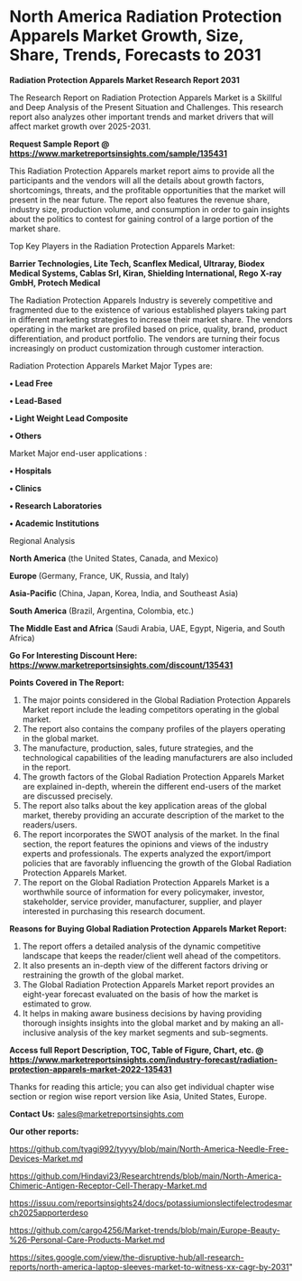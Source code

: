 # North America Radiation Protection Apparels Market Growth, Size, Share, Trends, Forecasts to 2031

<strong>Radiation Protection Apparels Market Research Report 2031</strong>

The Research Report on Radiation Protection Apparels Market is a Skillful and Deep Analysis of the Present Situation and Challenges. This research report also analyzes other important trends and market drivers that will affect market growth over 2025-2031.

<strong>Request Sample Report @ <a href=https://www.marketreportsinsights.com/sample/135431>https://www.marketreportsinsights.com/sample/135431</a></strong>

This Radiation Protection Apparels market report aims to provide all the participants and the vendors will all the details about growth factors, shortcomings, threats, and the profitable opportunities that the market will present in the near future. The report also features the revenue share, industry size, production volume, and consumption in order to gain insights about the politics to contest for gaining control of a large portion of the market share.

Top Key Players in the Radiation Protection Apparels Market:

<strong>Barrier Technologies, Lite Tech, Scanflex Medical, Ultraray, Biodex Medical Systems, Cablas Srl, Kiran, Shielding International, Rego X-ray GmbH, Protech Medical</strong>

The Radiation Protection Apparels Industry is severely competitive and fragmented due to the existence of various established players taking part in different marketing strategies to increase their market share. The vendors operating in the market are profiled based on price, quality, brand, product differentiation, and product portfolio. The vendors are turning their focus increasingly on product customization through customer interaction.

Radiation Protection Apparels Market Major Types are:

<strong>• Lead Free

• Lead-Based

• Light Weight Lead Composite

• Others</strong>

Market Major end-user applications :

<strong>• Hospitals

• Clinics

• Research Laboratories

• Academic Institutions</strong>

Regional Analysis

</u><strong><b>North America</b></strong> (the United States, Canada, and Mexico)

<strong><b>Europe </b></strong>(Germany, France, UK, Russia, and Italy)

<strong><b>Asia-Pacific</b></strong> (China, Japan, Korea, India, and Southeast Asia)

<strong><b>South America</b></strong> (Brazil, Argentina, Colombia, etc.)

<strong><b>The Middle East and Africa</b></strong> (Saudi Arabia, UAE, Egypt, Nigeria, and South Africa)

<strong>Go For Interesting Discount Here: <a href=https://www.marketreportsinsights.com/discount/135431>https://www.marketreportsinsights.com/discount/135431</a></strong>

<strong>Points Covered in The Report:</strong>
<ol>
  <li>The major points considered in the Global Radiation Protection Apparels Market report include the leading competitors operating in the global market.</li>
  <li>The report also contains the company profiles of the players operating in the global market.</li>
  <li>The manufacture, production, sales, future strategies, and the technological capabilities of the leading manufacturers are also included in the report.</li>
  <li>The growth factors of the Global Radiation Protection Apparels Market are explained in-depth, wherein the different end-users of the market are discussed precisely.</li>
  <li>The report also talks about the key application areas of the global market, thereby providing an accurate description of the market to the readers/users.</li>
  <li>The report incorporates the SWOT analysis of the market. In the final section, the report features the opinions and views of the industry experts and professionals. The experts analyzed the export/import policies that are favorably influencing the growth of the Global Radiation Protection Apparels Market.</li>
  <li>The report on the Global Radiation Protection Apparels Market is a worthwhile source of information for every policymaker, investor, stakeholder, service provider, manufacturer, supplier, and player interested in purchasing this research document.</li>
</ol>
<strong>Reasons for Buying Global Radiation Protection Apparels Market Report:</strong>

<ol>
  <li>The report offers a detailed analysis of the dynamic competitive landscape that keeps the reader/client well ahead of the competitors.</li>
  <li>It also presents an in-depth view of the different factors driving or restraining the growth of the global market.</li>
  <li>The Global Radiation Protection Apparels Market report provides an eight-year forecast evaluated on the basis of how the market is estimated to grow.</li>
  <li>It helps in making aware business decisions by having providing thorough insights insights into the global market and by making an all-inclusive analysis of the key market segments and sub-segments.</li>
</ol>
<strong>Access full Report Description, TOC, Table of Figure, Chart, etc. @ <a href=https://www.marketreportsinsights.com/industry-forecast/radiation-protection-apparels-market-2022-135431>https://www.marketreportsinsights.com/industry-forecast/radiation-protection-apparels-market-2022-135431</a></strong>


Thanks for reading this article; you can also get individual chapter wise section or region wise report version like Asia, United States, Europe.

<strong>Contact Us:</strong>
sales@marketreportsinsights.com

<strong>Our other reports:</strong>

<a href=https://github.com/tyagi992/tyyyy/blob/main/North-America-Needle-Free-Devices-Market.md>https://github.com/tyagi992/tyyyy/blob/main/North-America-Needle-Free-Devices-Market.md</a>

<a href=https://github.com/Hindavi23/Researchtrends/blob/main/North-America-Chimeric-Antigen-Receptor-Cell-Therapy-Market.md>https://github.com/Hindavi23/Researchtrends/blob/main/North-America-Chimeric-Antigen-Receptor-Cell-Therapy-Market.md</a>

<a href=https://issuu.com/reportsinsights24/docs/potassiumionslectifelectrodesmarch2025apporterdeso>https://issuu.com/reportsinsights24/docs/potassiumionslectifelectrodesmarch2025apporterdeso</a>

<a href=https://github.com/cargo4256/Market-trends/blob/main/Europe-Beauty-%26-Personal-Care-Products-Market.md>https://github.com/cargo4256/Market-trends/blob/main/Europe-Beauty-%26-Personal-Care-Products-Market.md</a>

<a href=https://sites.google.com/view/the-disruptive-hub/all-research-reports/north-america-laptop-sleeves-market-to-witness-xx-cagr-by-2031>https://sites.google.com/view/the-disruptive-hub/all-research-reports/north-america-laptop-sleeves-market-to-witness-xx-cagr-by-2031</a>"
